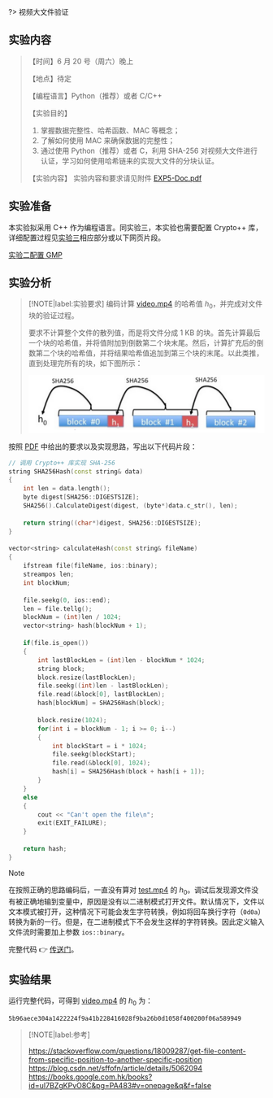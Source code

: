 ?> 视频大文件验证

## 实验内容

> 【时间】6 月 20 号（周六）晚上
> 
> 【地点】待定
> 
> 【编程语言】Python（推荐）或者 C/C++
>
> 【实验目的】
> 1. 掌握数据完整性、哈希函数、MAC 等概念；
> 2. 了解如何使用 MAC 来确保数据的完整性；
> 3. 通过使用 Python（推荐）或者 C，利用 SHA-256 对视频大文件进行认证，学习如何使用哈希链来的实现大文件的分块认证。
>
> 【实验内容】
> 实验内容和要求请见附件 [EXP5-Doc.pdf](course/cryptography/lab-5-EXP5-Doc.pdf ':ignore')

## 实验准备

本实验拟采用 C++ 作为编程语言。同实验三，本实验也需要配置 Crypto++ 库，详细配置过程见[实验三](course/cryptography/lab-3?id=实验准备)相应部分或以下网页片段。

[实验二配置 GMP](https://jingqinglin.gitee.io/blog/#/course/cryptography/cryptopp-config ':include :type=iframe width=100% height=600px')

## 实验分析

> [!NOTE|label:实验要求]
> 编码计算 [video.mp4](course/cryptography/lab-5-video.mp4 ':ignore') 的哈希值 $h_0$，并完成对文件块的验证过程。
>
> 要求不计算整个文件的散列值，而是将文件分成 1 KB 的块。首先计算最后一个块的哈希值，并将值附加到倒数第二个块末尾。然后，计算扩充后的倒数第二个块的哈希值，并将结果哈希值追加到第三个块的末尾。以此类推，直到处理完所有的块，如下图所示：
>
> ![](_images/lab-5-1.png ':size=60%')

按照 [PDF](course/cryptography/lab-5-EXP5-Doc.pdf ':ignore') 中给出的要求以及实现思路，写出以下代码片段：

```cpp
// 调用 Crypto++ 库实现 SHA-256
string SHA256Hash(const string& data)
{
    int len = data.length();
    byte digest[SHA256::DIGESTSIZE];
    SHA256().CalculateDigest(digest, (byte*)data.c_str(), len);

    return string((char*)digest, SHA256::DIGESTSIZE);
}

vector<string> calculateHash(const string& fileName)
{
    ifstream file(fileName, ios::binary);
    streampos len;
    int blockNum;

    file.seekg(0, ios::end);
    len = file.tellg();
    blockNum = (int)len / 1024;
    vector<string> hash(blockNum + 1);

    if(file.is_open())
    {
        int lastBlockLen = (int)len - blockNum * 1024;
        string block;
        block.resize(lastBlockLen);
        file.seekg((int)len - lastBlockLen);
        file.read(&block[0], lastBlockLen);
        hash[blockNum] = SHA256Hash(block);

        block.resize(1024);
        for(int i = blockNum - 1; i >= 0; i--)
        {
            int blockStart = i * 1024;
            file.seekg(blockStart);
            file.read(&block[0], 1024);
            hash[i] = SHA256Hash(block + hash[i + 1]);
        }
    }
    else
    {
        cout << "Can't open the file\n";
        exit(EXIT_FAILURE);
    }

    return hash;
}
```

> [!NOTE]
> 在按照正确的思路编码后，一直没有算对 [test.mp4](course/cryptography/lab-5-test.mp4 ':ignore') 的 $h_0$。调试后发现源文件没有被正确地输到变量中，原因是没有以二进制模式打开文件。默认情况下，文件以文本模式被打开，这种情况下可能会发生字符转换，例如将回车换行字符（`0d0a`）转换为新的一行。但是，在二进制模式下不会发生这样的字符转换。因此定义输入文件流时需要加上参数 `ios::binary`。

完整代码 👉 [传送门](course/cryptography/lab-5-solution ':target=_blank')。

## 实验结果

运行完整代码，可得到 [video.mp4](course/cryptography/lab-5-video.mp4 ':ignore') 的 $h_0$ 为：

```
5b96aece304a1422224f9a41b228416028f9ba26b0d1058f400200f06a589949
```

> [!NOTE|label:参考]
>
> https://stackoverflow.com/questions/18009287/get-file-content-from-specific-position-to-another-specific-position  
> https://blog.csdn.net/sffofn/article/details/5062094  
> https://books.google.com.hk/books?id=uI7BZgKPvO8C&pg=PA483#v=onepage&q&f=false
